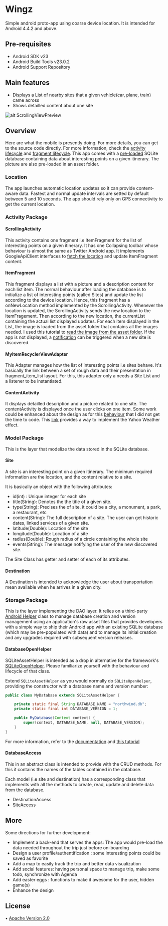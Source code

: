 # Wingz

Simple android proto-app using coarse device location. It is intended for Android 4.4.2 and above.

## Pre-requisites

* Android SDK v23
* Android Build Tools v23.0.2
* Android Support Repository

## Main features

* Displays a List of nearby sites that a given vehicle(car, plane, train) came across
* Shows detailled content about one site

![alt ScrollingViewPreview](https://raw.githubusercontent.com/stephndz/PROJET-WINGZ/master/screenshots/scrollingView.jpg)

## Overview

Here are what the mobile is presently doing. For more details, you can get to the source code directly.
For more information, check the [activity lifecycle](http://developer.android.com/reference/android/app/Activity.html) and [fragment lifecycle](http://developer.android.com/guide/components/fragments.html).
This app comes with a [pre-loaded](http://stackoverflow.com/questions/513084/how-to-ship-an-android-application-with-a-database) SQLite database containing data about interesting points on a given itinerary.
The picture are also pre-loaded in an asset folder. 

### Location 

The app launches automatic location updates so it can provide content-aware data.
Fastest and normal update intervals are setted by default between 5 and 10 seconds. The app should rely only on GPS connectivity to get the current location.

### Activity Package 

#### ScrollingActivity

This activity contains one fragment i.e ItemFragment for the list of interesting points on a given itinerary.
It has one Collapsing toolbar whose behaviour is almost the same as Twitter Android app.
It implements GoogleApiClient interfaces to [fetch the location](http://developer.android.com/training/location/receive-location-updates.html) and update ItemFragment content.

#### ItemFragment

This fragment displays a list with a picture and a description content for each list item. The normal behaviour after loading the database is to initialize a list of interesting points (called Sites) and update the list according to the device location.
Hence, this fragment has a onNewLocation method implemented by the ScrollingActivity. Whenever the location is updated, the ScrollingActivity sends the new location to the ItemFragement.
Then according to the new location, the currentList containing the actual list displayed updates.
For each item displayed in the List, the image is loaded from the asset folder that contains all the images needed. I used this tutorial to [read the image from the asset folder](https://xjaphx.wordpress.com/2011/10/02/store-and-use-files-in-assets/).
If the app is not displayed, a [notification](http://developer.android.com/guide/topics/ui/notifiers/notifications.html) can be triggered when a new site is discovered.

#### MyItemRecyclerViewAdapter

This Adapter manages how the list of interesting points i.e sites behave. It's basically the link between a set of rough data and their presentation in fragment_item_list layout.
For this, this adapter only a needs a Site List and a listener to be instantiated.

#### ContentActivity

It displays detailled description and a picture related to one site. The contentActivity is displayed once the user clicks on one item.
Some work could be enhanced about the design as for this [behaviour](http://techcrunch.com/2013/04/18/yahoos-surprisingly-gorgeous-new-ios-weather-app-centers-around-crowdsourced-photos/) that I did not get the time to code.
This [link](http://nicolaspomepuy.fr/blur-effect-for-android-design/) provides a way to implement the Yahoo Weather effect.

### Model Package

This is the layer that modelize the data stored in the SQLite database.

#### Site

A site is an interesting point on a given itinerary. The minimum required information are the location, and the content relative to a site.

It is basically an object with the following attributes:

* id(int) : Unique integer for each site
* title(String): Denotes the the title of a given site.
* type(String): Precises the of site, it could be a city, a monument, a park, a restaurant, etc
* content(String): The full description of a site. The user can get historic dates, linked services of a given site.
* latitude(Double): Location of the site
* longitude(Double): Location of a site
* radius(Double): Rough radius of a circle containing the whole site
* events(String): The message notifying the user of the new discovered site.

The Site Class has getter and setter of each of its attributes. 

#### Destination

A Destination is intended to acknowledge the user about transportation mean available when he arrives in a given city.

### Storage Package

This is the layer implementing the DAO layer. It relies on a third-party [Android Helper](https://github.com/jgilfelt/android-sqlite-asset-helper) class to manage database creation and version management using an application's raw asset files that provides developers with a simple way to ship their Android app with an existing SQLite database (which may be pre-populated with data) and to manage its initial creation and any upgrades required with subsequent version releases.

#### DatabaseOpenHelper

SQLiteAssetHelper is intended as a drop in alternative for the framework's [SQLiteOpenHelper](https://developer.android.com/reference/android/database/sqlite/SQLiteOpenHelper.html). Please familiarize yourself with the behaviour and lifecycle of that class.

Extend `SQLiteAssetHelper` as you would normally do `SQLiteOpenHelper`, providing the constructor with a database name and version number:

```java
public class MyDatabase extends SQLiteAssetHelper {

    private static final String DATABASE_NAME = "northwind.db";
    private static final int DATABASE_VERSION = 1;

    public MyDatabase(Context context) {
	    super(context, DATABASE_NAME, null, DATABASE_VERSION);
    }
}
```

For more information, refer to the [documentation](https://github.com/jgilfelt/android-sqlite-asset-helper/blob/master/README.markdown) and [this tutorial](http://www.javahelps.com/2015/04/import-and-use-external-database-in.html)

#### DatabaseAccess

This in an abstract class is intended to provide with the CRUD methods. For this it contains the names of the tables contained in the database.

Each model (i.e site and destination) has a corresponding class that implements with all the methods to create, read, update and delete data from the database.

* DestinationAccess
* SiteAccess

## More 

Some directions for further development:

* Implement a back-end that serves the apps: The app would pre-load the data needed throughout the trip just before on-boarding
* Design a user profile/authentification : some interesting points could be saved as favorite
* Add a map to easily track the trip and better data visualization
* Add social features: having personal space to manage trip, make some todo, synchronize with Agenda
* Add easter eggs : functions to make it awesome for the user, hidden game(s)
* Enhance the design

## License

• [Apache Version 2.0](http://www.apache.org/licenses/LICENSE-2.0.html)


